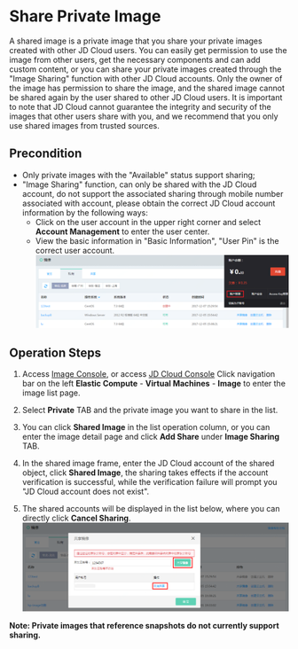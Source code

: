 # Share Private Image
A shared image is a private image that you share your private images created with other JD Cloud users. You can easily get permission to use the image from other users, get the necessary components and can add custom content, or you can share your private images created through the "Image Sharing" function with other JD Cloud accounts.
Only the owner of the image has permission to share the image, and the shared image cannot be shared again by the user shared to other JD Cloud users.
It is important to note that JD Cloud cannot guarantee the integrity and security of the images that other users share with you, and we recommend that you only use shared images from trusted sources.

## Precondition
* Only private images with the "Available" status support sharing;
* "Image Sharing" function, can only be shared with the JD Cloud account, do not support the associated sharing through mobile number associated with account, please obtain the correct JD Cloud account information by the following ways:
    * Click on the user account in the upper right corner and select **Account Management** to enter the user center.
    * View the basic information in "Basic Information", "User Pin" is the correct user account.
![](../../../../../image/vm/Operation-Guide-Image-share1.png)

## Operation Steps

1. Access [Image Console][2], or access [JD Cloud Console][3] Click navigation bar on the left **Elastic Compute** - **Virtual Machines** - **Image** to enter the image list page.

2. Select **Private** TAB and the private image you want to share in the list.

3. You can click **Shared Image** in the list operation column, or you can enter the image detail page and click **Add Share** under **Image Sharing** TAB.

4. In the shared image frame, enter the JD Cloud account of the shared object, click **Shared Image**, the sharing takes effects if the account verification is successful, while the verification failure will prompt you "JD Cloud account does not exist".

5. The shared accounts will be displayed in the list below, where you can directly click **Cancel Sharing**.
![](../../../../../image/vm/Operation-Guide-Image-share2.png)

**Note: Private images that reference snapshots do not currently support sharing.**




  [1]: ./images/Operation-Guide-Image-share1.png "Operation-Guide-Image-share1.png"
  [2]: https://cns-console.jdcloud.com/host/image/list
  [3]: ./images/Operation-Guide-Image-share2.png "Operation-Guide-Image-share2.png"
  [4]: ./images/Operation-Guide-Image-share2.png "Operation-Guide-Image-share2.png"